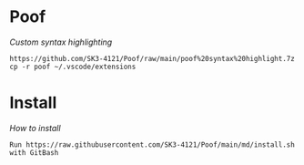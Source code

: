 # Poof
_Custom syntax highlighting_

    https://github.com/SK3-4121/Poof/raw/main/poof%20syntax%20highlight.7z
    cp -r poof ~/.vscode/extensions

# Install
_How to install_
    
    Run https://raw.githubusercontent.com/SK3-4121/Poof/main/md/install.sh with GitBash
